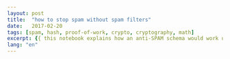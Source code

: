 ```yaml
---
layout: post
title:  "how to stop spam without spam filters"
date:   2017-02-20
tags: [spam, hash, proof-of-work, crypto, cryptography, math]
excerpt: {{ this notebook explains how an anti-SPAM schema would work using a variant of the [hashcash algorithm](https://en.wikipedia.org/wiki/Hashcash). click [here to read](https://odanoburu.github.io/hash-cash). | markdownify }}
lang: "en"
---
```



